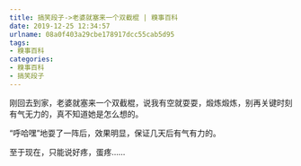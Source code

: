 ```yaml
---
title: 搞笑段子->老婆就塞来一个双截棍 | 糗事百科
date: 2019-12-25 12:34:57
urlname: 08a0f403a29cbe178917dcc55cab5d95
tags: 
- 糗事百科
categories:
- 糗事百科
- 搞笑段子
---
```

刚回去到家，老婆就塞来一个双截棍，说我有空就耍耍，煅炼煅炼，别再关键时刻有气无力的，真不知道她是怎么想的。

“呼哈嘿”地耍了一阵后，效果明显，保证几天后有气有力的。

至于现在，只能说好疼，蛋疼……


